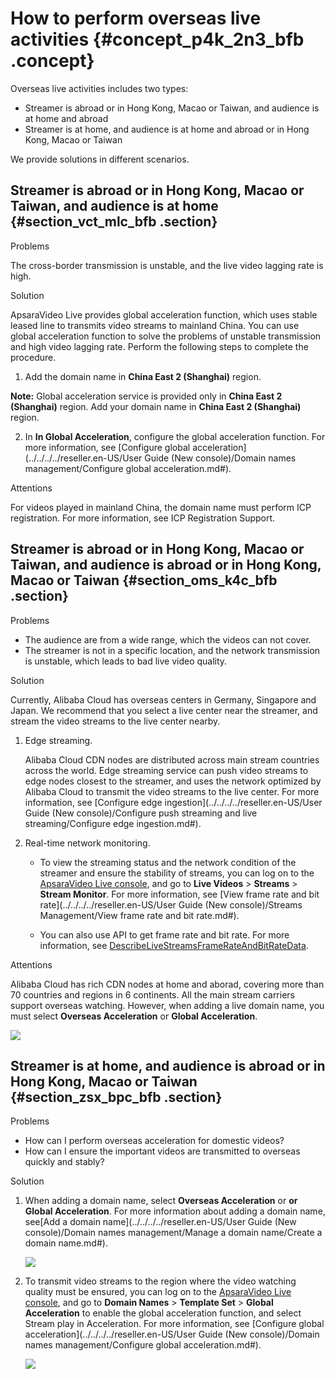 # How to perform overseas live activities {#concept_p4k_2n3_bfb .concept}

Overseas live activities includes two types:

-   Streamer is abroad or in Hong Kong, Macao or Taiwan, and audience is at home and abroad
-   Streamer is at home, and audience is at home and abroad or in Hong Kong, Macao or Taiwan

We provide solutions in different scenarios.

## Streamer is abroad or in Hong Kong, Macao or Taiwan, and audience is at home {#section_vct_mlc_bfb .section}

Problems

The cross-border transmission is unstable, and the live video lagging rate is high.

Solution

ApsaraVideo Live provides global acceleration function, which uses stable leased line to transmits video streams to mainland China. You can use global acceleration function to solve the problems of unstable transmission and high video lagging rate. Perform the following steps to complete the procedure.

1.  Add the domain name in **China East 2 \(Shanghai\)** region.

**Note:** Global acceleration service is provided only in **China East 2 \(Shanghai\)** region. Add your domain name in **China East 2 \(Shanghai\)** region.

2.  In **In Global Acceleration**, configure the global acceleration function. For more information, see [Configure global acceleration](../../../../reseller.en-US/User Guide (New console)/Domain names management/Configure global acceleration.md#).

Attentions

For videos played in mainland China, the domain name must perform ICP registration. For more information, see ICP Registration Support.

## Streamer is abroad or in Hong Kong, Macao or Taiwan, and audience is abroad or in Hong Kong, Macao or Taiwan {#section_oms_k4c_bfb .section}

Problems

-   The audience are from a wide range, which the videos can not cover.
-   The streamer is not in a specific location, and the network transmission is unstable, which leads to bad live video quality.

Solution

Currently, Alibaba Cloud has overseas centers in Germany, Singapore and Japan. We recommend that you select a live center near the streamer, and stream the video streams to the live center nearby.

1.  Edge streaming.

    Alibaba Cloud CDN nodes are distributed across main stream countries across the world. Edge streaming service can push video streams to edge nodes closest to the streamer, and uses the network optimized by Alibaba Cloud to transmit the video streams to the live center. For more information, see [Configure edge ingestion](../../../../reseller.en-US/User Guide (New console)/Configure push streaming and live streaming/Configure edge ingestion.md#).

2.  Real-time network monitoring.
    -   To view the streaming status and the network condition of the streamer and ensure the stability of streams, you can log on to the [ApsaraVideo Live console](https://partners-intl.aliyun.com/login-required#/live), and go to **Live Videos** \> **Streams** \> **Stream Monitor**. For more information, see [View frame rate and bit rate](../../../../reseller.en-US/User Guide (New console)/Streams Management/View frame rate and bit rate.md#).

    -   You can also use API to get frame rate and bit rate. For more information, see [DescribeLiveStreamsFrameRateAndBitRateData](https://www.alibabacloud.com/help/doc-detail/60410.htm?spm=a2c63.p38356.a3.6.39f4df93IWN69m).

Attentions

Alibaba Cloud has rich CDN nodes at home and aborad, covering more than 70 countries and regions in 6 continents. All the main stream carriers support overseas watching. However, when adding a live domain name, you must select **Overseas Acceleration** or **Global Acceleration**.

![](http://static-aliyun-doc.oss-cn-hangzhou.aliyuncs.com/assets/img/20641/154520942213735_en-US.png)

## Streamer is at home, and audience is abroad or in Hong Kong, Macao or Taiwan {#section_zsx_bpc_bfb .section}

Problems

-   How can I perform overseas acceleration for domestic videos?
-   How can I ensure the important videos are transmitted to overseas quickly and stably?

Solution

1.  When adding a domain name, select **Overseas Acceleration** or **or Global Acceleration**. For more information about adding a domain name, see[Add a domain name](../../../../reseller.en-US/User Guide (New console)/Domain names management/Manage a domain name/Create a domain name.md#).

    ![](http://static-aliyun-doc.oss-cn-hangzhou.aliyuncs.com/assets/img/20641/154520942213736_en-US.png)

2.  To transmit video streams to the region where the video watching quality must be ensured, you can log on to the [ApsaraVideo Live console](https://partners-intl.aliyun.com/login-required#/live), and go to **Domain Names** \> **Template Set** \> **Global Acceleration** to enable the global acceleration function, and select Stream play in Acceleration. For more information, see [Configure global acceleration](../../../../reseller.en-US/User Guide (New console)/Domain names management/Configure global acceleration.md#).

    ![](http://static-aliyun-doc.oss-cn-hangzhou.aliyuncs.com/assets/img/20641/154520942213737_en-US.png)


